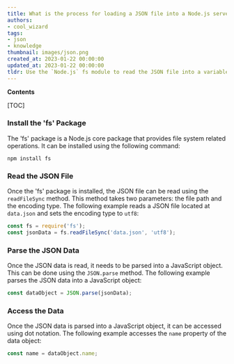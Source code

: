 ```yaml
---
title: What is the process for loading a JSON file into a Node.js server?
authors:
- cool_wizard
tags:
- json
- knowledge
thumbnail: images/json.png
created_at: 2023-01-22 00:00:00
updated_at: 2023-01-22 00:00:00
tldr: Use the `Node.js` fs module to read the JSON file into a variable, then use the `JSON.parse()` method to parse the file into a JavaScript object.
---
```


**Contents**

[TOC]

### Install the 'fs' Package

The 'fs' package is a Node.js core package that provides file system related operations. It can be installed using the following command:

```shell
npm install fs
```

### Read the JSON File

Once the 'fs' package is installed, the JSON file can be read using the `readFileSync` method. This method takes two parameters: the file path and the encoding type. The following example reads a JSON file located at `data.json` and sets the encoding type to `utf8`:

```javascript
const fs = require('fs');
const jsonData = fs.readFileSync('data.json', 'utf8');
```

### Parse the JSON Data

Once the JSON data is read, it needs to be parsed into a JavaScript object. This can be done using the `JSON.parse` method. The following example parses the JSON data into a JavaScript object:

```javascript
const dataObject = JSON.parse(jsonData);
```

### Access the Data

Once the JSON data is parsed into a JavaScript object, it can be accessed using dot notation. The following example accesses the `name` property of the data object:

```javascript
const name = dataObject.name;
```
